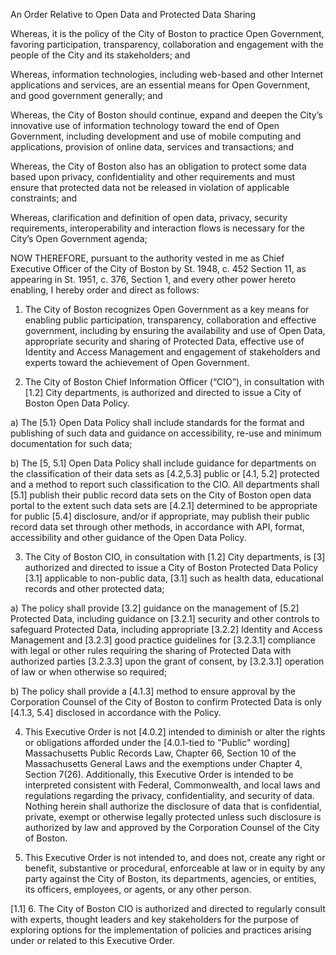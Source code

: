 An Order Relative to Open Data and Protected Data Sharing
 
Whereas, it is the policy of the City of Boston to practice Open Government, favoring participation, transparency, collaboration and engagement with the people of the City and its stakeholders; and

Whereas, information technologies, including web-based and other Internet applications and services, are an essential means for Open Government, and good government generally; and

Whereas, the City of Boston should continue, expand and deepen the City’s innovative use of information technology toward the end of Open Government, including development and use of mobile computing and applications, provision of online data, services and transactions; and

Whereas, the City of Boston also has an obligation to protect some data based upon privacy, confidentiality and other requirements and must ensure that protected data not be released in violation of applicable constraints; and

Whereas, clarification and definition of open data, privacy, security requirements, interoperability and interaction flows is necessary for the City’s Open Government agenda;

NOW THEREFORE, pursuant to the authority vested in me as Chief Executive Officer of the City of Boston by St. 1948, c. 452 Section 11, as appearing in St. 1951, c. 376, Section 1, and every other power hereto enabling, I hereby order and direct as follows:
 
 
1. The City of Boston recognizes Open Government as a key means for enabling public participation, transparency, collaboration and effective government, including by ensuring the availability and use of Open Data, appropriate security and sharing of Protected Data, effective use of Identity and Access Management and engagement of stakeholders and experts toward the achievement of Open Government.

2. The City of Boston Chief Information Officer (“CIO”), in consultation with [1.2] City departments, is authorized and directed to issue a City of Boston Open Data Policy.
 
a) The [5.1} Open Data Policy shall include standards for the format and publishing of such data and guidance on accessibility, re-use and minimum documentation for such data; 

b) The [5, 5.1] Open Data Policy shall include guidance for departments on the classification of their data sets as [4.2,5.3] public or [4.1, 5.2] protected and a method to report such classification to the CIO.  All departments shall [5.1] publish their public record data sets on the City of Boston open data portal to the extent such data sets are [4.2.1] determined to be appropriate for public [5.4] disclosure, and/or if appropriate, may publish their public record data set through other methods, in accordance with API, format, accessibility and other guidance of the Open Data Policy.

3. The City of Boston CIO, in consultation with [1.2] City departments, is [3] authorized and directed to issue a City of Boston  Protected Data Policy [3.1] applicable to non-public data, [3.1] such as health data, educational records and other protected data; 

a) The policy shall provide [3.2] guidance on the management of [5.2] Protected Data, including guidance on [3.2.1] security and other controls to safeguard Protected Data, including appropriate [3.2.2] Identity and Access Management and [3.2.3] good practice guidelines for [3.2.3.1] compliance with legal or other rules requiring the sharing of Protected Data with authorized parties [3.2.3.3] upon the grant of consent, by [3.2.3.1] operation of law or when otherwise so required;

b) The policy shall provide a [4.1.3] method to ensure approval by the Corporation Counsel of the City of Boston to confirm Protected Data is only [4.1.3, 5.4] disclosed in accordance with the Policy.

4. This Executive Order is not [4.0.2] intended to diminish or alter the rights or obligations afforded under the [4.0.1-tied to "Public" wording] Massachusetts Public Records Law, Chapter 66, Section 10 of the Massachusetts General Laws and the exemptions under Chapter 4, Section 7(26).  Additionally, this Executive Order is intended to be interpreted consistent with Federal, Commonwealth, and local laws and regulations regarding the privacy, confidentiality, and security of data.  Nothing herein shall authorize the disclosure of data that is confidential, private, exempt or otherwise legally protected unless such disclosure is authorized by law and approved by the Corporation Counsel of the City of Boston. 

5. This Executive Order is not intended to, and does not, create any right or benefit, substantive or procedural, enforceable at law or in equity by any party against the City of Boston, its departments, agencies, or entities, its officers, employees, or agents, or any other person.

[1.1] 6. The City of Boston CIO is authorized and directed to regularly consult with experts, thought leaders and key stakeholders for the purpose of exploring options for the implementation of policies and practices arising under or related to this Executive Order.
